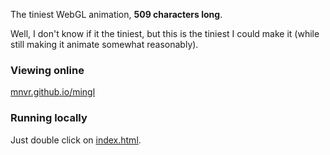 The tiniest WebGL animation, **509 characters long**.

Well, I don't know if it the tiniest, but this is the tiniest I could make it
(while still making it animate somewhat reasonably).

### Viewing online

[mnvr.github.io/mingl](https://mnvr.github.io/mingl)

### Running locally

Just double click on [index.html](index.html).
